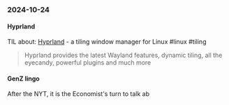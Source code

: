 ### 2024-10-24

#### Hyprland
TIL about: [Hyprland](https://hyprland.org/) - a tiling window manager for Linux  #linux #tiling 

> Hyprland provides the latest Wayland features, dynamic tiling, all the eyecandy, powerful plugins and much more

#### GenZ lingo
After the NYT, it is the Economist's turn to talk ab
